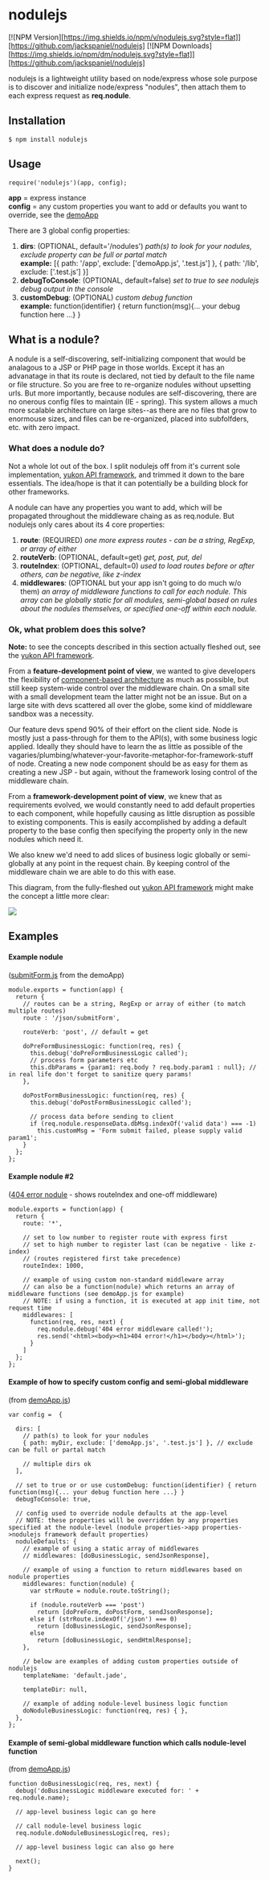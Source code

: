 # nodulejs

[![NPM Version][https://img.shields.io/npm/v/nodulejs.svg?style=flat]][https://github.com/jackspaniel/nodulejs]
[![NPM Downloads][https://img.shields.io/npm/dm/nodulejs.svg?style=flat]][https://github.com/jackspaniel/nodulejs]

nodulejs is a lightweight utility based on node/express whose sole purpose is to discover and initialize node/express "nodules", then attach them to each express request as __req.nodule__.

## Installation
```
$ npm install nodulejs
```

## Usage
```
require('nodulejs')(app, config); 
```

__app__ = express instance
<br>__config__ = any custom properties you want to add or defaults you want to override, see the [demoApp](https://github.com/jackspaniel/nodulejs/blob/master/demo/demoApp.js)

There are 3 global config properties:

1. __dirs__: (OPTIONAL, default='/nodules') *path(s) to look for your nodules, exclude property can be full or partal match* <br>__example:__ [{ path: '/app', exclude: ['demoApp.js', '.test.js'] }, { path: '/lib', exclude: ['.test.js'] }]
2. __debugToConsole__: (OPTIONAL, default=false) *set to true to see nodulejs debug output in the console* 
3. __customDebug__: (OPTIONAL) *custom debug function* <br>__example:__ function(identifier) { return function(msg){... your debug function here ...} }

## What is a nodule? 
A nodule is a self-discovering, self-initializing component that would be analagous to a JSP or PHP page in those worlds. Except it has an advanatage in that its route is declared, not tied by default to the file name or file structure. So you are free to re-organize nodules without upsetting urls. But more importantly, because nodules are self-discovering, there are no onerous config files to maintain (IE - spring). This system allows a much more scalable architecture on large sites--as there are no files that grow to enormouse sizes, and files can be re-organized, placed into subfolfders, etc. with zero impact.


### What does a nodule do? 
Not a whole lot out of the box. I split nodulejs off from it's current sole implementation, [yukon API framework](https://github.com/jackspaniel/yukon), 
and trimmed it down to the bare essentials. The idea/hope is that it can potentially be a building block for other frameworks.

A nodule can have any properties you want to add, which will be propagated throughout the middleware chaing as as req.nodule. But nodulejs only cares about its 4 core properties:

1. __route__: (REQUIRED) *one more express routes - can be a string, RegExp, or array of either*
2. __routeVerb__: (OPTIONAL, default=get) *get, post, put, del*
3. __routeIndex__: (OPTIONAL, default=0) *used to load routes before or after others, can be negative, like z-index*
4. __middlewares__:  (OPTIONAL but your app isn't going to do much w/o them) *an array of middleware functions to call for each nodule. This array can be globally static for all modules, semi-global based on rules about the nodules themselves, or specified one-off within each nodule.*

### Ok, what problem does this solve?
__Note:__ to see the concepts described in this section actually fleshed out, see the [yukon API framework](https://github.com/jackspaniel/yukon).

From a __feature-development point of view__, we wanted to give developers the flexibility of [component-based architecture](http://en.wikipedia.org/wiki/Component-based_software_engineering) as much as possible, but still keep system-wide control over the middleware chain. On a small site with a small development team the latter might not be an issue. But on a large site with devs scattered all over the globe, some kind of middleware sandbox was a necessity. 

Our feature devs spend 90% of their effort on the client side. Node is mostly just a pass-through for them to the API(s), with some business logic applied. Ideally they should have to learn the as little as possible of the vagaries/plumbing/whatever-your-favorite-metaphor-for-framework-stuff of node. Creating a new node component should be as easy for them as creating a new JSP - but again, without the framework losing control of the middleware chain.

From a __framework-development point of view__, we knew that as requirements evolved, we would constantly need to add default properties to each component, while hopefully causing as little disruption as possible to existing components. This is easily accomplished by adding a default property to the base config then specifying the property only in the new nodules which need it. 

We also knew we'd need to add slices of business logic globally or semi-globally at any point in the request chain. By keeping control of the middleware chain we are able to do this with ease. 

This diagram, from the fully-fleshed out [yukon API framework](https://github.com/jackspaniel/yukon) might make the concept a little more clear:

![](http://i.imgur.com/eXExJi8.gif)

## Examples

#### Example nodule 
([submitForm.js](https://github.com/jackspaniel/nodulejs/blob/master/demo/json/submitForm.js) from the demoApp)
```
module.exports = function(app) {
  return {
    // routes can be a string, RegExp or array of either (to match multiple routes)
    route : '/json/submitForm',  

    routeVerb: 'post', // default = get       
    
    doPreFormBusinessLogic: function(req, res) {
      this.debug('doPreFormBusinessLogic called');
      // process form parameters etc
      this.dbParams = {param1: req.body ? req.body.param1 : null}; // in real life don't forget to sanitize query params!
    },

    doPostFormBusinessLogic: function(req, res) {
      this.debug('doPostFormBusinessLogic called');
      
      // process data before sending to client
      if (req.nodule.responseData.dbMsg.indexOf('valid data') === -1)
        this.customMsg = 'Form submit failed, please supply valid param1';
    }
  };
};
```

#### Example nodule #2 
([404 error nodule](https://github.com/jackspaniel/nodulejs/blob/master/demo/404.js) - shows routeIndex and one-off middleware)
```
module.exports = function(app) {
  return {
    route: '*',

    // set to low number to register route with express first
    // set to high number to register last (can be negative - like z-index)
    // (routes registered first take precedence)
    routeIndex: 1000,
  
    // example of using custom non-standard middleware array 
    // can also be a function(nodule) which returns an array of middleware functions (see demoApp.js for example)
    // NOTE: if using a function, it is executed at app init time, not request time
    middlewares: [
      function(req, res, next) {
        req.nodule.debug('404 error middleware called!');
        res.send('<html><body><h1>404 error!</h1></body></html>');
      }
    ]
  };
};
```

#### Example of how to specify custom config and semi-global middleware 
(from [demoApp.js](https://github.com/jackspaniel/nodulejs/blob/master/demo/demoApp.js))
```
var config =  {

  dirs: [
    // path(s) to look for your nodules 
    { path: myDir, exclude: ['demoApp.js', '.test.js'] }, // exclude can be full or partal match
    
    // multiple dirs ok
  ],

  // set to true or or use customDebug: function(identifier) { return function(msg){... your debug function here ...} }
  debugToConsole: true, 
  
  // config used to override nodule defaults at the app-level
  // NOTE: these properties will be overridden by any properties specified at the nodule-level (nodule properties->app properties->nodulejs framework default properties)
  noduleDefaults: {
    // example of using a static array of middlewares
    // middlewares: [doBusinessLogic, sendJsonResponse],
    
    // example of using a function to return middlewares based on nodule properties
    middlewares: function(nodule) {
      var strRoute = nodule.route.toString();

      if (nodule.routeVerb === 'post') 
        return [doPreForm, doPostForm, sendJsonResponse];
      else if (strRoute.indexOf('/json') === 0) 
        return [doBusinessLogic, sendJsonResponse];
      else  
        return [doBusinessLogic, sendHtmlResponse];
    },
  
    // below are examples of adding custom properties outside of nodulejs
    templateName: 'default.jade',

    templateDir: null,

    // example of adding nodule-level business logic function
    doNoduleBusinessLogic: function(req, res) { },
  },
};
```

#### Example of semi-global middleware function which calls nodule-level function 
(from [demoApp.js](https://github.com/jackspaniel/nodulejs/blob/master/demo/demoApp.js))
```
function doBusinessLogic(req, res, next) {
  debug('doBusinessLogic middleware executed for: ' + req.nodule.name);

  // app-level business logic can go here

  // call nodule-level business logic
  req.nodule.doNoduleBusinessLogic(req, res);

  // app-level business logic can also go here

  next();
}
```
